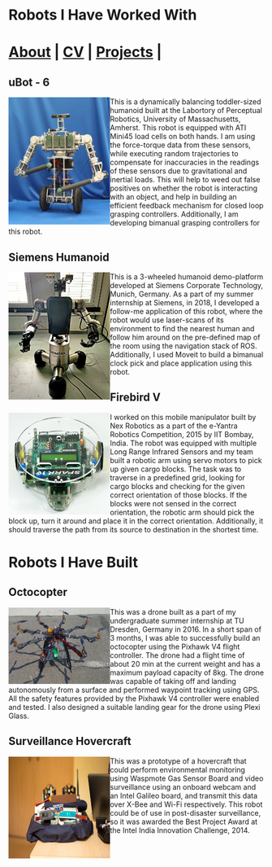 # Robots I Have Worked With

# [About](https://debasmitaghose.github.io/Debasmita-Ghose/) | [CV](https://debasmitaghose.github.io/CV/) | [Projects](https://debasmitaghose.github.io/Projects/) | 

## uBot - 6
<p>
<img src="uBot6.png" width="200" height="250" align="left"/>
This is a dynamically balancing toddler-sized humanoid built at the Labortory of Perceptual Robotics, University of Massachusetts, Amherst. This robot is equipped with ATI Mini45 load cells on both hands. I am using the force-torque data from these sensors, while executing random trajectories to compensate for inaccuracies in the readings of these sensors due to gravitational and inertial loads. This will help to weed out false positives on whether the robot is interacting with an object, and help in building an efficient feedback mechanism for closed loop grasping controllers. Additionally, I am developing bimanual grasping controllers for this robot.
</p>


## Siemens Humanoid
<p>
<img src="SiemensHumanoid.jpg" width="200" height="250" align="left"/>
This is a 3-wheeled humanoid demo-platform developed at Siemens Corporate Technology, Munich, Germany. As a part of my summer internship at Siemens, in 2018, I developed a follow-me application of this robot, where the robot would use laser-scans of its environment to find the nearest human and follow him around on the pre-defined map of the room using the navigation stack of ROS. Additionally, I used Moveit to build a bimanual clock pick and place application using this robot. 
</p>


## Firebird V
<p>
<img src="Firebird.jpeg" width="200" height="200" align="left"/>
</p>
I worked on this mobile manipulator built by Nex Robotics as a part of the e-Yantra Robotics Competition, 2015 by IIT Bombay, India. The robot was equipped with multiple Long Range Infrared Sensors and my team built a robotic arm using servo motors to pick up given cargo blocks. The task was to traverse in a predefined grid, looking for cargo blocks and checking for the given correct orientation of those blocks. If the blocks were not sensed in the correct orientation, the robotic arm should pick the block up, turn it around and place it in the correct orientation. Additionally, it should traverse the path from its source to destination in the shortest time. 

# Robots I Have Built


## Octocopter
<p>
<img src="Octocopter_cropped.jpg" width="200" height="150" align="left"/>
</p>
This was a drone built as a part of my undergraduate summer internship at TU Dresden, Germany in 2016. In a short span of 3 months, I was able to successfully build an octocopter using the Pixhawk V4 flight controller. The drone had a flight time of about 20 min at the current weight and has a maximum payload capacity of 8kg. The drone was capable of taking off and landing autonomously from a surface and performed waypoint tracking using GPS. All the safety features provided by the Pixhawk V4 controller were enabled and tested. I also designed a suitable landing gear for the drone using Plexi Glass.

## Surveillance Hovercraft
<p>
<img src="Hovercraft.jpg" width="200" height="200" align="left"/>
  This was a prototype of a hovercraft that could perform environmental monitoring using Waspmote Gas Sensor Board and video surveillance using an onboard webcam and an Intel Galileo board, and transmit this data over X-Bee and Wi-Fi respectively. This robot could be of use in post-disaster surveillance, so it was awarded the Best Project Award at the Intel India Innovation Challenge, 2014. 
</p>

